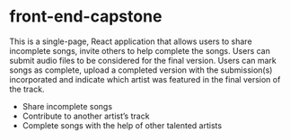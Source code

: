 # front-end-capstone

This is a single-page, React application that allows users to share incomplete songs, invite others to help complete the songs. Users can submit audio files to be considered for the final version. Users can mark songs as complete, upload a completed version with the submission(s) incorporated and indicate which artist was featured in the final version of the track. 

- Share incomplete songs 
- Contribute to another artist’s track
- Complete songs with the help of other talented artists 
